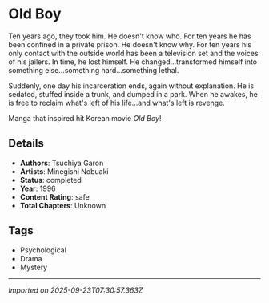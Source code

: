 # Old Boy

Ten years ago, they took him. He doesn't know who. For ten years he has been confined in a private prison. He doesn't know why. For ten years his only contact with the outside world has been a television set and the voices of his jailers. In time, he lost himself. He changed…transformed himself into something else…something hard…something lethal.  
  
Suddenly, one day his incarceration ends, again without explanation. He is sedated, stuffed inside a trunk, and dumped in a park. When he awakes, he is free to reclaim what's left of his life…and what's left is revenge.  
  
Manga that inspired hit Korean movie *Old Boy*!

## Details
- **Authors**: Tsuchiya Garon
- **Artists**: Minegishi Nobuaki
- **Status**: completed
- **Year**: 1996
- **Content Rating**: safe
- **Total Chapters**: Unknown

## Tags
- Psychological
- Drama
- Mystery

---
*Imported on 2025-09-23T07:30:57.363Z*
